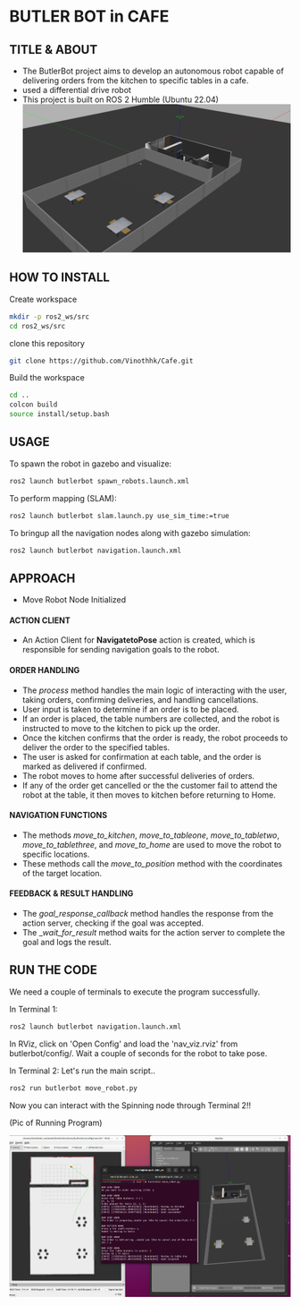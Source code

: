 # BUTLER BOT in CAFE



## TITLE & ABOUT
- The ButlerBot project aims to develop an autonomous robot capable of delivering orders from the kitchen to specific tables in a cafe. 
- used a differential drive robot
- This project is built on ROS 2 Humble (Ubuntu 22.04)
 ![alt text](https://github.com/Vinothhk/Cafe/blob/main/butlerbot/images/image.png)

## HOW TO INSTALL
Create workspace
```bash
mkdir -p ros2_ws/src
cd ros2_ws/src
```
clone this repository
```bash
git clone https://github.com/Vinothhk/Cafe.git
```
Build the workspace
```bash
cd ..
colcon build
source install/setup.bash
```
## USAGE
To spawn the robot in gazebo and visualize:
```bash
ros2 launch butlerbot spawn_robots.launch.xml
```
To perform mapping (SLAM):
```bash
ros2 launch butlerbot slam.launch.py use_sim_time:=true
```
To bringup all the navigation nodes along with gazebo simulation:
```bash
ros2 launch butlerbot navigation.launch.xml
```

## APPROACH
- Move Robot Node Initialized
#### ACTION CLIENT
- An Action Client for **NavigatetoPose** action is created, which is responsible for sending navigation goals to the robot.
#### ORDER HANDLING
- The _process_ method handles the main logic of interacting with the user, taking orders, confirming deliveries, and handling cancellations.
- User input is taken to determine if an order is to be placed.
- If an order is placed, the table numbers are collected, and the robot is instructed to move to the kitchen to pick up the order.
- Once the kitchen confirms that the order is ready, the robot proceeds to deliver the order to the specified tables.
- The user is asked for confirmation at each table, and the order is marked as delivered if confirmed.
- The robot moves to home after successful deliveries of orders.
- If any of the order get cancelled or the the customer fail to attend the robot at the table, it then moves to kitchen before returning to Home. 
#### NAVIGATION FUNCTIONS
- The methods _move_to_kitchen_, _move_to_tableone_, _move_to_tabletwo_, _move_to_tablethree_, and _move_to_home_ are used to move the robot to specific locations.
- These methods call the _move_to_position_ method with the coordinates of the target location.
#### FEEDBACK & RESULT HANDLING
- The _goal_response_callback_ method handles the response from the action server, checking if the goal was accepted.
- The __wait_for_result_ method waits for the action server to complete the goal and logs the result.

## RUN THE CODE
We need a couple of terminals to execute the program successfully.

In Terminal 1:
```bash
ros2 launch butlerbot navigation.launch.xml
```

In RViz, click on 'Open Config' and load the 'nav_viz.rviz' from butlerbot/config/.
Wait a couple of seconds for the robot to take pose.

In Terminal 2:
Let's run the main script..
```bash
ros2 run butlerbot move_robot.py
```

Now you can interact with the Spinning node through Terminal 2!!

(Pic of Running Program)

 ![alt text](https://github.com/Vinothhk/Cafe/blob/main/butlerbot/images/Screenshot%20from%202024-07-06%2008-52-33.png)

